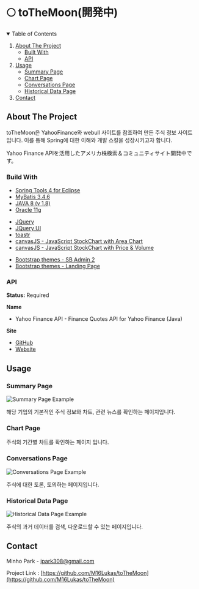 # 🌕 toTheMoon(開発中)
 
<!-- TABLE OF CONTENTS -->
<details open="open">
  <summary>Table of Contents</summary>
  <ol>
    <li>
      <a href="#about-the-project">About The Project</a>
      <ul>
        <li><a href="#built-with">Built With</a></li>
        <li><a href="#api">API</a></li>
      </ul>
    </li>
    <li>
      <a href="#usage">Usage</a>
      <ul>
        <li><a href="#summary-page">Summary Page</a></li>
        <li><a href="#chart-page">Chart Page</a></li>
        <li><a href="#conversations-page">Conversations Page</a></li>
        <li><a href="#historical-data-page">Historical Data Page</a></li>
      </ul>
    </li>
    <li><a href="#contact">Contact</a></li>
  </ol>
</details>
 
<!-- ABOUT THE PROJECT -->
## About The Project

toTheMoon은 YahooFinance와 webull 사이트를 참조하여 만든 주식 정보 사이트 입니다.
이를 통해 Spring에 대한 이해와 개발 스킬을 성장시키고자 합니다.

Yahoo Finance APIを活用したアメリカ株検索＆コミュニティサイト開発中です。

### Build With

* [Spring Tools 4 for Eclipse](https://spring.io/tools)
* [MyBatis 3.4.6](https://github.com/mybatis/mybatis-3/releases/tag/mybatis-3.4.6)
* [JAVA 8 (v 1.8)](https://www.oracle.com/java/technologies/javase/javase-jdk8-downloads.html)
* [Oracle 11g](https://edelivery.oracle.com/osdc/faces/SoftwareDelivery)

<!-- JavaScript, JQuery -->
* [JQuery](https://jquery.com)
* [JQuery UI](https://jqueryui.com)
* [toastr](https://github.com/CodeSeven/toastr)
* [canvasJS - JavaScript StockChart with Area Chart](https://canvasjs.com/javascript-stockcharts/area-stockchart)
* [canvasJS - JavaScript StockChart with Price & Volume](https://canvasjs.com/javascript-stockcharts/stockchart-price-volume)

<!-- CSS -->
* [Bootstrap themes - SB Admin 2](https://startbootstrap.com/theme/sb-admin-2) 
* [Bootstrap themes - Landing Page](https://startbootstrap.com/theme/landing-page)


### API
**Status:** Required

**Name**
- Yahoo Finance API - Finance Quotes API for Yahoo Finance (Java)

**Site**
- [GitHub](https://github.com/sstrickx/yahoofinance-api)
- [Website](https://financequotes-api.com/)

<!-- USAGE -->
## Usage

### Summary Page

![Summary Page Example](https://user-images.githubusercontent.com/46748131/129054189-ae17a886-46fe-4fe1-9a5b-62f6d81ce2ae.gif)

해당 기업의 기본적인 주식 정보와 차트, 관련 뉴스를 확인하는 페이지입니다.

### Chart Page

주식의 기간별 차트를 확인하는 페이지 입니다.

### Conversations Page

![Conversations Page Example](https://user-images.githubusercontent.com/46748131/129053771-7ce33701-ad00-454a-9e0f-333ad0daa139.gif)

주식에 대한 토론, 토의하는 페이지입니다.

### Historical Data Page

![Historical Data Page Example](https://user-images.githubusercontent.com/46748131/129054247-1f1a44e0-cd7b-46a4-a939-d4120c2f8423.gif)

주식의 과거 데이터를 검색, 다운로드할 수 있는 페이지입니다.


<!-- CONTECT -->
## Contact

Minho Park - ipark308@gmail.com

Project Link : [https://github.com/M16Lukas/toTheMoon](https://github.com/M16Lukas/toTheMoon)
